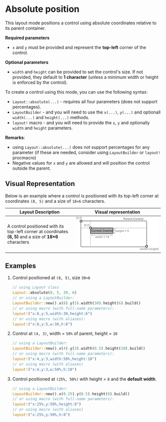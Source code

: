 # Absolute position

This layout mode positions a control using absolute coordinates relative to its parent container.

**Required parameters**
- `x` and `y` must be provided and represent the **top-left** corner of the control.

**Optional parameters**
- `width` and `height` can be provided to set the control's size. If not provided, they default to **1 character** (unless a minimum width or height is enforced by the control).

To create a control using this mode, you can use the following syntax:
* `Layout::absolute(...)` - requires all four parameters (does not support percentages).
* `LayoutBuilder` - and you will need to use the `x(...)`, `y(...)` and optionall `width(...)` and `height(...)` methods.
* `layout!` macro - and you will need to provide the `x`, `y` and optionally `width` and `height` parameters.

**Remarks**:
- using `Layout::absolute(...)` does not support percentages for any parameter (if these are needed, consider using `LayoutBuilder` or `layout!` procmacro)
- Negative values for `x` and `y` are allowed and will position the control outside the parent.

## Visual Representation

Below is an example where a control is positioned with its top-left corner at coordinates `(8, 5)` and a size of `18×6` characters.

| Layout Description                                                                                                                     | Visual representation                               |
| -------------------------------------------------------------------------------------------------------------------------------------- | --------------------------------------------------- |
| A control positioned with its top-left corner at coordinates **(8, 5)** and a size of **18×6** characters                              | <img src="img/layout_abspos.png" width=800 />       |


## Examples

1. Control positioned at `(8, 5)`, size `30×6`
    ```rs
    // using Layout class
    Layout::absolute(8, 5, 30, 6)
    // or using a LayoutBuilder:
    LayoutBuilder::new().x(8).y(5).width(30).height(6).build()
    // or using macro (with full-name parameters):
    layout!("x:8,y:5,width:30,height:6")
    // or using macro (with aliases):
    layout!("x:8,y:5,w:30,h:6")
    ```
2. Control at `(4, 3)`, width = `50%` of parent, height = `10`
    ```rs
    // using a LayoutBuilder:
    LayoutBuilder::new().x(4).y(3).width(0.5).height(10).build()
    // or using macro (with full-name parameters):
    layout!("x:4,y:3,width:50%,height:10")
    // or using macro (with aliases)
    layout!("x:4,y:3,w:50%,h:10")
    ```    


3. Control positioned at `(25%, 50%)` with height = `8` and the **default width**.
    ```rs
    // using a LayoutBuilder:
    LayoutBuilder::new().x(0.25).y(0.5).height(8).build()
    // or using macro (with full-name parameters):
    layout!("x:25%,y:50%,height:8")
    // or using macro (with aliases)
    layout!("x:25%,y:50%,h:8")
    ```
